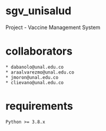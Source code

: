 # sgv_unisalud
Project - Vaccine Management System 

# collaborators
    * dabanolo@unal.edu.co
    * araalvarezmo@unal.edu.co
    * jmoron@unal.edu.co
    * clievano@unal.edu.co

# requirements
    Python >= 3.8.x

